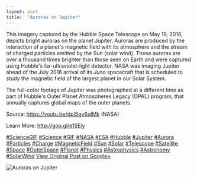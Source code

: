 ```yaml
---
layout: post
title:  "Auroras on Jupiter"
---
```


This imagery captured by the Hubble Space Telescope on May 19, 2016, depicts bright auroras on the planet Jupiter. Auroras are produced by the interaction of a planet's magnetic field with its atmosphere and the stream of charged particles emitted by the Sun (solar wind). These auroras are over a thousand times brighter than those seen on Earth and were captured using Hubble's far-ultraviolet-light detector. NASA was imaging Jupiter ahead of the July 2016 arrival of its _Juno_ spacecraft that is scheduled to study the magnetic field of the largest planet in our Solar System.  
  
The full-color footage of Jupiter was photographed at a different time as part of Hubble's Outer Planet Atmospheres Legacy (OPAL) program, that annually captures global maps of the outer planets.  
  
Source: <https://youtu.be/dplSgv6qlMk> (NASA)  
  
Learn More: <http://goo.gl/e1SEiy>  
  
[#ScienceGIF](https://plus.google.com/s/%23ScienceGIF/posts) [#Science](https://plus.google.com/s/%23Science/posts) [#GIF](https://plus.google.com/s/%23GIF/posts) [#NASA](https://plus.google.com/s/%23NASA/posts) [#ESA](https://plus.google.com/s/%23ESA/posts) [#Hubble](https://plus.google.com/s/%23Hubble/posts) [#Jupiter](https://plus.google.com/s/%23Jupiter/posts) [#Aurora](https://plus.google.com/s/%23Aurora/posts) [#Particles](https://plus.google.com/s/%23Particles/posts) [#Charge](https://plus.google.com/s/%23Charge/posts) [#MagneticField](https://plus.google.com/s/%23MagneticField/posts) [#Sun](https://plus.google.com/s/%23Sun/posts) [#Solar](https://plus.google.com/s/%23Solar/posts) [#Telescope](https://plus.google.com/s/%23Telescope/posts) [#Satellite](https://plus.google.com/s/%23Satellite/posts) [#Space](https://plus.google.com/s/%23Space/posts) [#OuterSpace](https://plus.google.com/s/%23OuterSpace/posts) [#Planet](https://plus.google.com/s/%23Planet/posts) [#Physics](https://plus.google.com/s/%23Physics/posts) [#Astrophysics](https://plus.google.com/s/%23Astrophysics/posts) [#Astronomy](https://plus.google.com/s/%23Astronomy/posts) [#SolarWind](https://plus.google.com/s/%23SolarWind/posts)
[View Original Post on Google+](https://plus.google.com/+ColinSullender/posts/KC9heAkaPPE)

![Auroras on Jupiter](/assets/img/2016-06-30-Auroras-on-Jupiter.gif)
